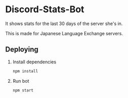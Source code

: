 # Discord-Stats-Bot

It shows stats for the last 30 days of the server she's in.

This is made for Japanese Language Exchange servers.

## Deploying

1. Install dependencies

   ```bash
   npm install
   ```

2. Run bot
   ```bash
   npm start
   ```
